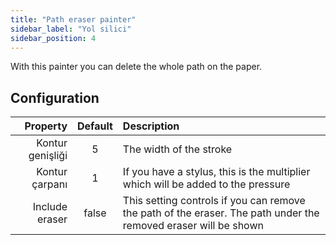 ```yaml
---
title: "Path eraser painter"
sidebar_label: "Yol silici"
sidebar_position: 4
---
```



With this painter you can delete the whole path on the paper.

## Configuration

|         Property | Default | Description                                                                                                     |
| ----------------:|:-------:|:--------------------------------------------------------------------------------------------------------------- |
| Kontur genişliği |    5    | The width of the stroke                                                                                         |
|   Kontur çarpanı |    1    | If you have a stylus, this is the multiplier which will be added to the pressure                                |
|   Include eraser |  false  | This setting controls if you can remove the path of the eraser. The path under the removed eraser will be shown |
